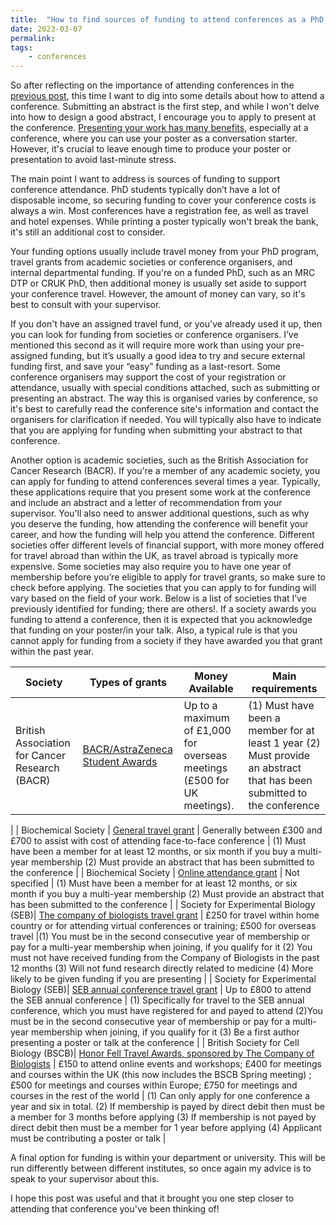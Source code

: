 ```yaml
---
title:  "How to find sources of funding to attend conferences as a PhD student"
date: 2023-03-07
permalink:
tags: 
    - conferences
---
```


So after reflecting on the importance of attending conferences in the [previous post](https://ryanj-ellison.github.io/_6-Conferences-why/), this time I want to dig into some details about how to attend a conference.
Submitting an abstract is the first step, and while I won't delve into how to design a good abstract, I encourage you to apply to present at the conference. [Presenting your work has many benefits](https://ryanj-ellison.github.io/Presentations-PhD-Students/), especially at a conference, where you can use your poster as a conversation starter. However, it's crucial to leave enough time to produce your poster or presentation to avoid last-minute stress.

The main point I want to address is sources of funding to support conference attendance.  PhD students typically don’t have a lot of disposable income, so securing funding to cover your conference costs is always a win. Most conferences have a registration fee, as well as travel and hotel expenses. While printing a poster typically won't break the bank, it's still an additional cost to consider. 

Your funding options usually include travel money from your PhD program, travel grants from academic societies or conference organisers, and internal departmental funding.
If you're on a funded PhD, such as an MRC DTP or CRUK PhD, then additional money is usually set aside to support your conference travel. However, the amount of money can vary, so it's best to consult with your supervisor.

If you don't have an assigned travel fund, or you've already used it up, then you can look for funding from societies or conference organisers. I’ve mentioned this second as it will require more work than using your pre-assigned funding, but it’s usually a good idea to try and secure external funding first, and save your “easy” funding as a last-resort. Some conference organisers may support the cost of your registration or attendance, usually with special conditions attached, such as submitting or presenting an abstract. The way this is organised varies by conference, so it's best to carefully read the conference site's information and contact the organisers for clarification if needed. You will typically also have to indicate that you are applying for funding when submitting your abstract to that conference.

Another option is academic societies, such as the British Association for Cancer Research (BACR). If you're a member of any academic society, you can apply for funding to attend conferences several times a year. Typically, these applications require that you present some work at the conference and include an abstract and a letter of recommendation from your supervisor. You'll also need to answer additional questions, such as why you deserve the funding, how attending the conference will benefit your career, and how the funding will help you attend the conference. Different societies offer different levels of financial support, with more money offered for travel abroad than within the UK, as travel abroad is typically more expensive. Some societies may also require you to have one year of membership before you’re eligible to apply for travel grants, so make sure to check before applying.
The societies that you can apply to for funding will vary based on the field of your work. Below is a list of societies that I’ve previously identified for funding; there are others!. If a society awards you funding to attend a conference, then it is expected that you acknowledge that funding on your poster/in your talk. Also, a typical rule is that you cannot apply for funding from a society if they have awarded you that grant within the past year.

| Society      | Types of grants  |      Money Available        | Main requirements  |
| --------         | ------ | --------------------------------- | ------ |
| British Association for Cancer Research (BACR)    | [BACR/AstraZeneca Student Awards](https://www.bacr.org.uk/bursaries/bacr-student-awards)  | Up to a maximum of £1,000 for overseas meetings (£500 for UK meetings).         |  (1) Must have been a member for at least 1 year (2) Must provide an abstract that has been submitted to the conference
 |
| Biochemical Society    | [General travel grant](https://www.biochemistry.org/grants-and-awards/grants-and-bursaries/general-travel-grants/)   | Generally between £300 and £700 to assist with cost of attending face-to-face conference         |  (1) Must have been a member for at least 12 months, or six month if you buy a multi-year membership (2) Must provide an abstract that has been submitted to the conference |
| Biochemical Society     | [Online attendance grant](https://www.biochemistry.org/grants-and-awards/grants-and-bursaries/online-attendance-grants/)   | Not specified         | (1) Must have been a member for at least 12 months, or six month if you buy a multi-year membership (2) Must provide an abstract that has been submitted to the conference  |
| Society for Experimental Biology (SEB)| [The company of biologists travel grant](https://www.sebiology.org/grants/grant-overview.html)   | £250 for travel within home country or for attending virtual conferences or training; £500 for overseas travel        |(1) You must be in the second consecutive year of membership or pay for a multi-year membership when joining, if you qualify for it (2) You must not have received funding from the Company of Biologists in the past 12 months (3) Will not fund research directly related to medicine (4) More likely to be given funding if you are presenting   |
| Society for Experimental Biology (SEB)| [SEB annual conference travel grant](https://www.sebiology.org/grants/grant-overview.html)  | Up to £800 to attend the SEB annual conference        | (1) Specifically for travel to the SEB annual conference, which you must have registered for and payed to attend (2)You must be in the second consecutive year of membership or pay for a multi-year membership when joining, if you qualify for it (3) Be a first author presenting a poster or talk at the conference
  |
| British Society for Cell Biology (BSCB)| [Honor Fell Travel Awards, sponsored by The Company of Biologists](https://bscb.org/competitions-awardsgrants/travel-bursaries/honor-fell-company-of-biologists-travel-awards/#:~:text=Honor%20Fell%20Travel%20Awards%20are,to%20attend%20meetings%20and%20courses.)  | £150 to attend online events and workshops; £400 for meetings and courses within the UK (this now includes the BSCB Spring meeting) ; £500 for meetings and courses within Europe; £750 for meetings and courses in the rest of the world         | (1) Can only apply for one conference a year and six in total.  (2) If membership is payed by direct debit then must be a member for 3 months before applying (3) If membership is not payed by direct debit then must be a member for 1 year before applying (4) Applicant must be contributing a poster or talk  |

A final option for funding is within your department or university. This will be run differently between different institutes, so once again my advice is to speak to your supervisor about this.

I hope this post was useful and that it brought you one step closer to attending that conference you've been thinking of! 